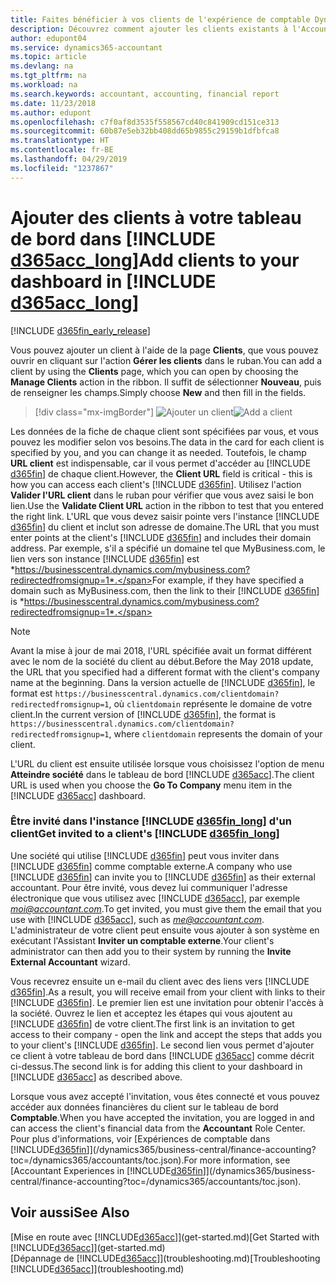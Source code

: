 ```yaml
---
title: Faites bénéficier à vos clients de l'expérience de comptable Dynamics 365 | Microsoft Docs
description: Découvrez comment ajouter les clients existants à l'Accountant Hub pour Dynamics 365.
author: edupont04
ms.service: dynamics365-accountant
ms.topic: article
ms.devlang: na
ms.tgt_pltfrm: na
ms.workload: na
ms.search.keywords: accountant, accounting, financial report
ms.date: 11/23/2018
ms.author: edupont
ms.openlocfilehash: c7f0af8d3535f558567cd40c841909cd151ce313
ms.sourcegitcommit: 60b87e5eb32bb408dd65b9855c29159b1dfbfca8
ms.translationtype: HT
ms.contentlocale: fr-BE
ms.lasthandoff: 04/29/2019
ms.locfileid: "1237867"
---
```

# <a name="add-clients-to-your-dashboard-in-include-d365acclongincludesd365acclongmdmd"></a><span data-ttu-id="cbcd0-103">Ajouter des clients à votre tableau de bord dans [!INCLUDE [d365acc_long](includes/d365acc_long_md.md)]</span><span class="sxs-lookup"><span data-stu-id="cbcd0-103">Add clients to your dashboard in [!INCLUDE [d365acc_long](includes/d365acc_long_md.md)]</span></span>
[!INCLUDE [d365fin_early_release](includes/d365fin_early_release.md.md)]

<span data-ttu-id="cbcd0-104">Vous pouvez ajouter un client à l'aide de la page **Clients**, que vous pouvez ouvrir en cliquant sur l'action **Gérer les clients** dans le ruban.</span><span class="sxs-lookup"><span data-stu-id="cbcd0-104">You can add a client by using the **Clients** page, which you can open by choosing the **Manage Clients** action in the ribbon.</span></span> <span data-ttu-id="cbcd0-105">Il suffit de sélectionner **Nouveau**, puis de renseigner les champs.</span><span class="sxs-lookup"><span data-stu-id="cbcd0-105">Simply choose **New** and then fill in the fields.</span></span>  

> [!div class="mx-imgBorder"]
> <span data-ttu-id="cbcd0-106">![Ajouter un client](./media/accountant-add-client/manage-client.png)</span><span class="sxs-lookup"><span data-stu-id="cbcd0-106">![Add a client](./media/accountant-add-client/manage-client.png)</span></span>

<span data-ttu-id="cbcd0-107">Les données de la fiche de chaque client sont spécifiées par vous, et vous pouvez les modifier selon vos besoins.</span><span class="sxs-lookup"><span data-stu-id="cbcd0-107">The data in the card for each client is specified by you, and you can change it as needed.</span></span> <span data-ttu-id="cbcd0-108">Toutefois, le champ **URL client** est indispensable, car il vous permet d'accéder au [!INCLUDE [d365fin](includes/d365fin_md.md)] de chaque client.</span><span class="sxs-lookup"><span data-stu-id="cbcd0-108">However, the **Client URL** field is critical - this is how you can access each client's [!INCLUDE [d365fin](includes/d365fin_md.md)].</span></span> <span data-ttu-id="cbcd0-109">Utilisez l'action **Valider l'URL client** dans le ruban pour vérifier que vous avez saisi le bon lien.</span><span class="sxs-lookup"><span data-stu-id="cbcd0-109">Use the **Validate Client URL** action in the ribbon to test that you entered the right link.</span></span> <span data-ttu-id="cbcd0-110">L'URL que vous devez saisir pointe vers l'instance [!INCLUDE [d365fin](includes/d365fin_md.md)] du client et inclut son adresse de domaine.</span><span class="sxs-lookup"><span data-stu-id="cbcd0-110">The URL that you must enter points at the client's [!INCLUDE [d365fin](includes/d365fin_md.md)] and includes their domain address.</span></span> <span data-ttu-id="cbcd0-111">Par exemple, s'il a spécifié un domaine tel que MyBusiness.com, le lien vers son instance [!INCLUDE [d365fin](includes/d365fin_md.md)] est *https://businesscentral.dynamics.com/mybusiness.com?redirectedfromsignup=1*.</span><span class="sxs-lookup"><span data-stu-id="cbcd0-111">For example, if they have specified a domain such as MyBusiness.com, then the link to their [!INCLUDE [d365fin](includes/d365fin_md.md)] is *https://businesscentral.dynamics.com/mybusiness.com?redirectedfromsignup=1*.</span></span>  

> [!NOTE]
>  <span data-ttu-id="cbcd0-112">Avant la mise à jour de mai 2018, l'URL spécifiée avait un format différent avec le nom de la société du client au début.</span><span class="sxs-lookup"><span data-stu-id="cbcd0-112">Before the May 2018 update, the URL that you specified had a different format with the client's company name at the beginning.</span></span> <span data-ttu-id="cbcd0-113">Dans la version actuelle de [!INCLUDE [d365fin](includes/d365fin_md.md)], le format est ```https://businesscentral.dynamics.com/clientdomain?redirectedfromsignup=1```, où ```clientdomain``` représente le domaine de votre client.</span><span class="sxs-lookup"><span data-stu-id="cbcd0-113">In the current version of [!INCLUDE [d365fin](includes/d365fin_md.md)], the format is ```https://businesscentral.dynamics.com/clientdomain?redirectedfromsignup=1```, where ```clientdomain``` represents the domain of your client.</span></span>  

<span data-ttu-id="cbcd0-114">L'URL du client est ensuite utilisée lorsque vous choisissez l'option de menu **Atteindre société** dans le tableau de bord [!INCLUDE [d365acc](includes/d365acc_md.md)].</span><span class="sxs-lookup"><span data-stu-id="cbcd0-114">The client URL is used when you choose the **Go To Company** menu item in the [!INCLUDE [d365acc](includes/d365acc_md.md)] dashboard.</span></span>  

### <a name="get-invited-to-a-clients-include-d365finlongincludesd365finlongmdmd"></a><span data-ttu-id="cbcd0-115">Être invité dans l'instance [!INCLUDE [d365fin_long](includes/d365fin_long_md.md)] d'un client</span><span class="sxs-lookup"><span data-stu-id="cbcd0-115">Get invited to a client's [!INCLUDE [d365fin_long](includes/d365fin_long_md.md)]</span></span>
<span data-ttu-id="cbcd0-116">Une société qui utilise [!INCLUDE [d365fin](includes/d365fin_md.md)] peut vous inviter dans [!INCLUDE [d365fin](includes/d365fin_md.md)] comme comptable externe.</span><span class="sxs-lookup"><span data-stu-id="cbcd0-116">A company who use [!INCLUDE [d365fin](includes/d365fin_md.md)] can invite you to [!INCLUDE [d365fin](includes/d365fin_md.md)] as their external accountant.</span></span> <span data-ttu-id="cbcd0-117">Pour être invité, vous devez lui communiquer l'adresse électronique que vous utilisez avec [!INCLUDE [d365acc](includes/d365acc_md.md)], par exemple <em>moi@accountant.com</em>.</span><span class="sxs-lookup"><span data-stu-id="cbcd0-117">To get invited, you must give them the email that you use with [!INCLUDE [d365acc](includes/d365acc_md.md)], such as <em>me@accountant.com</em>.</span></span> <span data-ttu-id="cbcd0-118">L'administrateur de votre client peut ensuite vous ajouter à son système en exécutant l'Assistant **Inviter un comptable externe**.</span><span class="sxs-lookup"><span data-stu-id="cbcd0-118">Your client's administrator can then add you to their system by running the **Invite External Accountant** wizard.</span></span>  

<span data-ttu-id="cbcd0-119">Vous recevrez ensuite un e-mail du client avec des liens vers [!INCLUDE [d365fin](includes/d365fin_md.md)].</span><span class="sxs-lookup"><span data-stu-id="cbcd0-119">As a result, you will receive email from your client with links to their [!INCLUDE [d365fin](includes/d365fin_md.md)].</span></span> <span data-ttu-id="cbcd0-120">Le premier lien est une invitation pour obtenir l'accès à la société. Ouvrez le lien et acceptez les étapes qui vous ajoutent au [!INCLUDE [d365fin](includes/d365fin_md.md)] de votre client.</span><span class="sxs-lookup"><span data-stu-id="cbcd0-120">The first link is an invitation to get access to their company - open the link and accept the steps that adds you to your client's [!INCLUDE [d365fin](includes/d365fin_md.md)].</span></span> <span data-ttu-id="cbcd0-121">Le second lien vous permet d'ajouter ce client à votre tableau de bord dans [!INCLUDE [d365acc](includes/d365acc_md.md)] comme décrit ci-dessus.</span><span class="sxs-lookup"><span data-stu-id="cbcd0-121">The second link is for adding this client to your dashboard in [!INCLUDE [d365acc](includes/d365acc_md.md)] as described above.</span></span>  

<span data-ttu-id="cbcd0-122">Lorsque vous avez accepté l'invitation, vous êtes connecté et vous pouvez accéder aux données financières du client sur le tableau de bord **Comptable**.</span><span class="sxs-lookup"><span data-stu-id="cbcd0-122">When you have accepted the invitation, you are logged in and can access the client's financial data from the **Accountant** Role Center.</span></span> <span data-ttu-id="cbcd0-123">Pour plus d'informations, voir [Expériences de comptable dans [!INCLUDE[d365fin](includes/d365fin_md.md)]](/dynamics365/business-central/finance-accounting?toc=/dynamics365/accountants/toc.json).</span><span class="sxs-lookup"><span data-stu-id="cbcd0-123">For more information, see [Accountant Experiences in [!INCLUDE[d365fin](includes/d365fin_md.md)]](/dynamics365/business-central/finance-accounting?toc=/dynamics365/accountants/toc.json).</span></span>  

## <a name="see-also"></a><span data-ttu-id="cbcd0-124">Voir aussi</span><span class="sxs-lookup"><span data-stu-id="cbcd0-124">See Also</span></span>
<span data-ttu-id="cbcd0-125">[Mise en route avec [!INCLUDE[d365acc](includes/d365acc_md.md)]](get-started.md)</span><span class="sxs-lookup"><span data-stu-id="cbcd0-125">[Get Started with [!INCLUDE[d365acc](includes/d365acc_md.md)]](get-started.md)</span></span>  
<span data-ttu-id="cbcd0-126">[Dépannage de [!INCLUDE[d365acc](includes/d365acc_md.md)]](troubleshooting.md)</span><span class="sxs-lookup"><span data-stu-id="cbcd0-126">[Troubleshooting [!INCLUDE[d365acc](includes/d365acc_md.md)]](troubleshooting.md)</span></span>  
